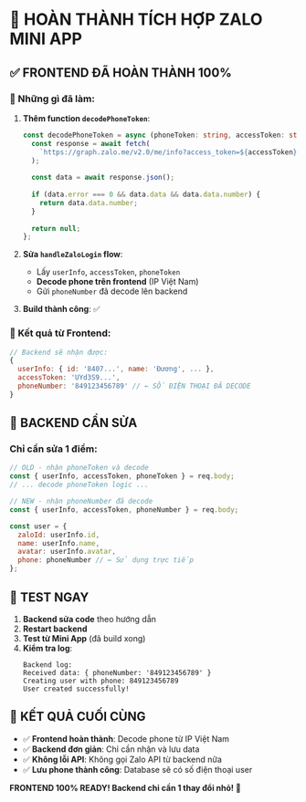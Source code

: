 # 🎯 HOÀN THÀNH TÍCH HỢP ZALO MINI APP

## ✅ FRONTEND ĐÃ HOÀN THÀNH 100%

### 🔧 Những gì đã làm:

1. **Thêm function `decodePhoneToken`**:
   ```typescript
   const decodePhoneToken = async (phoneToken: string, accessToken: string) => {
     const response = await fetch(
       `https://graph.zalo.me/v2.0/me/info?access_token=${accessToken}&code=${phoneToken}&fields=name,picture`
     );
     
     const data = await response.json();
     
     if (data.error === 0 && data.data && data.data.number) {
       return data.data.number;
     }
     
     return null;
   };
   ```

2. **Sửa `handleZaloLogin` flow**:
   - Lấy `userInfo`, `accessToken`, `phoneToken`
   - **Decode phone trên frontend** (IP Việt Nam)
   - Gửi `phoneNumber` đã decode lên backend

3. **Build thành công**: ✅

### 📱 Kết quả từ Frontend:

```javascript
// Backend sẽ nhận được:
{
  userInfo: { id: '8407...', name: 'Đương', ... },
  accessToken: 'UYd3S9...',
  phoneNumber: '849123456789' // ← SỐ ĐIỆN THOẠI ĐÃ DECODE
}
```

## 🔧 BACKEND CẦN SỬA

### Chỉ cần sửa 1 điểm:

```javascript
// OLD - nhận phoneToken và decode
const { userInfo, accessToken, phoneToken } = req.body;
// ... decode phoneToken logic ...

// NEW - nhận phoneNumber đã decode
const { userInfo, accessToken, phoneNumber } = req.body;

const user = {
  zaloId: userInfo.id,
  name: userInfo.name,
  avatar: userInfo.avatar,
  phone: phoneNumber // ← Sử dụng trực tiếp
};
```

## 🎯 TEST NGAY

1. **Backend sửa code** theo hướng dẫn
2. **Restart backend**
3. **Test từ Mini App** (đã build xong)
4. **Kiểm tra log**:
   ```
   Backend log:
   Received data: { phoneNumber: '849123456789' }
   Creating user with phone: 849123456789
   User created successfully!
   ```

## 🚀 KẾT QUẢ CUỐI CÙNG

- ✅ **Frontend hoàn thành**: Decode phone từ IP Việt Nam
- ✅ **Backend đơn giản**: Chỉ cần nhận và lưu data
- ✅ **Không lỗi API**: Không gọi Zalo API từ backend nữa
- ✅ **Lưu phone thành công**: Database sẽ có số điện thoại user

**FRONTEND 100% READY! Backend chỉ cần 1 thay đổi nhỏ! 🎉**
